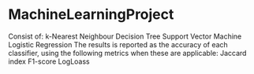 # MachineLearningProject

Consist of:
k-Nearest Neighbour
Decision Tree
Support Vector Machine
Logistic Regression
The results is reported as the accuracy of each classifier, using the following metrics when these are applicable:
Jaccard index
F1-score
LogLoass
